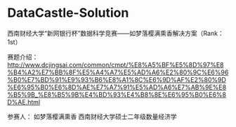 # DataCastle-Solution
西南财经大学“新网银行杯”数据科学竞赛——如梦落樱满熏香解决方案（Rank：1st）

赛题介绍：
http://www.dcjingsai.com/common/cmpt/%E8%A5%BF%E5%8D%97%E8%B4%A2%E7%BB%8F%E5%A4%A7%E5%AD%A6%E2%80%9C%E6%96%B0%E7%BD%91%E9%93%B6%E8%A1%8C%E6%9D%AF%E2%80%9D%E6%95%B0%E6%8D%AE%E7%A7%91%E5%AD%A6%E7%AB%9E%E8%B5%9B_%E8%B5%9B%E4%BD%93%E4%B8%8E%E6%95%B0%E6%8D%AE.html

参赛人：
如梦落樱满熏香
西南财经大学硕士二年级数量经济学
